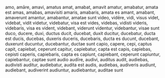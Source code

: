 amo, amāre, amavi, amatus
amat, amabat, amavit
amatur, amabatur, amata est
amas, amabas, amavisiti
amaris, amabaris, amata es
amant, amabant, amaverunt
amantur, amabantur, amatae sunt
video, vidēre, vidi, visus
videt, videbat, vidit
videtur, videbatur, visa est
vides, videbas, vidisti
videris, videbaris, visa es
vident, videbant, viderunt
videntur, videbantur, visae sunt
duco, ducere, duxi, ductus
ducit, ducebat, duxit
ducitur, ducebatur, ducta est
ducis, ducebas, duxeris
duceris, ducebaris, ducta es
ducunt, ducebant, duxerunt
ducuntur, ducebantur, ductae sunt
capio, capere, cepi, captus
capit, capiebat, ceperunt
capitur, capiebatur, capta est
capis, capiebas, cepisti
caperis, capiebaris, capta es
capiunt, capiebant, ceperunt
capiuntur, capiebantur, captae sunt
audio audīre, audivi, auditus
audit, audiebas, audivisti 
auditur, audiebatur, audita est
audis, audiebas, audiveris
audiunt, audiebant, audiverint
audiuntur, audiebantur, auditae sunt
